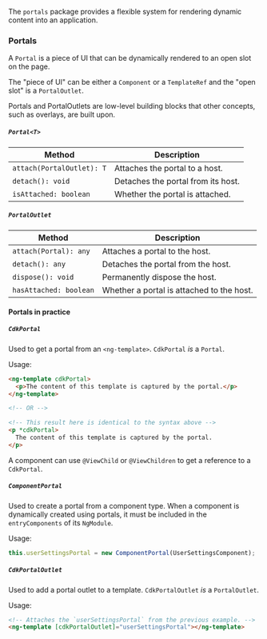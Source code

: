 The `portals` package provides a flexible system for rendering dynamic content into an application.

### Portals
A `Portal` is a piece of UI that can be dynamically rendered to an open slot on the page.

The "piece of UI" can be either a `Component` or a `TemplateRef` and the "open slot" is
a `PortalOutlet`.

Portals and PortalOutlets are low-level building blocks that other concepts, such as overlays, are
built upon.

##### `Portal<T>`
| Method                      | Description                         |
| --------------------------- | ----------------------------------- |
| `attach(PortalOutlet): T`   | Attaches the portal to a host.      |
| `detach(): void`            | Detaches the portal from its host.  |
| `isAttached: boolean`       | Whether the portal is attached.     |

##### `PortalOutlet`
| Method                  | Description                                 |
| ----------------------- | ------------------------------------------- |
| `attach(Portal): any`   | Attaches a portal to the host.              |
| `detach(): any`         | Detaches the portal from the host.          |
| `dispose(): void`       | Permanently dispose the host.               |
| `hasAttached: boolean`  | Whether a portal is attached to the host.   |


#### Portals in practice

##### `CdkPortal`
Used to get a portal from an `<ng-template>`. `CdkPortal` *is* a `Portal`.

Usage:
```html
<ng-template cdkPortal>
  <p>The content of this template is captured by the portal.</p>
</ng-template>

<!-- OR -->

<!-- This result here is identical to the syntax above -->
<p *cdkPortal>
  The content of this template is captured by the portal.
</p>
```

A component can use `@ViewChild` or `@ViewChildren` to get a reference to a
`CdkPortal`.

##### `ComponentPortal`
Used to create a portal from a component type. When a component is dynamically created using
portals, it must be included in the `entryComponents` of its `NgModule`.

Usage:
```ts
this.userSettingsPortal = new ComponentPortal(UserSettingsComponent);
```


##### `CdkPortalOutlet`
Used to add a portal outlet to a template. `CdkPortalOutlet` *is* a `PortalOutlet`.

Usage:
```html
<!-- Attaches the `userSettingsPortal` from the previous example. -->
<ng-template [cdkPortalOutlet]="userSettingsPortal"></ng-template>
```
